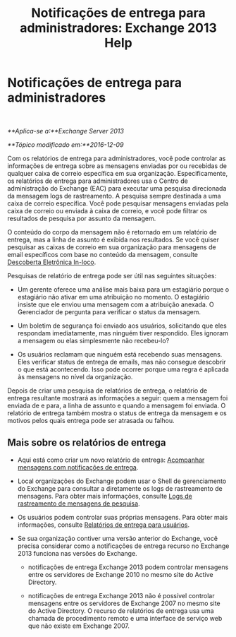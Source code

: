 ﻿---
title: 'Notificações de entrega para administradores: Exchange 2013 Help'
TOCTitle: Notificações de entrega para administradores
ms:assetid: d98623d3-e0b7-4cb9-93fb-6351b4a06137
ms:mtpsurl: https://technet.microsoft.com/pt-br/library/JJ919241(v=EXCHG.150)
ms:contentKeyID: 51407920
ms.date: 05/22/2018
mtps_version: v=EXCHG.150
ms.translationtype: MT
---

# Notificações de entrega para administradores

 

_**Aplica-se a:**Exchange Server 2013_

_**Tópico modificado em:**2016-12-09_

Com os relatórios de entrega para administradores, você pode controlar as informações de entrega sobre as mensagens enviadas por ou recebidas de qualquer caixa de correio específica em sua organização. Especificamente, os relatórios de entrega para administradores usa o Centro de administração do Exchange (EAC) para executar uma pesquisa direcionada da mensagem logs de rastreamento. A pesquisa sempre destinada a uma caixa de correio específica. Você pode pesquisar mensagens enviadas pela caixa de correio ou enviada à caixa de correio, e você pode filtrar os resultados de pesquisa por assunto da mensagem.

O conteúdo do corpo da mensagem não é retornado em um relatório de entrega, mas a linha de assunto é exibida nos resultados. Se você quiser pesquisar as caixas de correio em sua organização para mensagens de email específicos com base no conteúdo da mensagem, consulte [Descoberta Eletrônica In-loco](in-place-ediscovery-exchange-2013-help.md).

Pesquisas de relatório de entrega pode ser útil nas seguintes situações:

  - Um gerente oferece uma análise mais baixa para um estagiário porque o estagiário não ativar em uma atribuição no momento. O estagiário insiste que ele enviou uma mensagem com a atribuição anexada. O Gerenciador de pergunta para verificar o status da mensagem.

  - Um boletim de segurança foi enviado aos usuários, solicitando que eles respondam imediatamente, mas ninguém tiver respondido. Eles ignoram a mensagem ou elas simplesmente não recebeu-lo?

  - Os usuários reclamam que ninguém está recebendo suas mensagens. Eles verificar status de entrega de emails, mas não consegue descobrir o que está acontecendo. Isso pode ocorrer porque uma regra é aplicada às mensagens no nível da organização.

Depois de criar uma pesquisa de relatórios de entrega, o relatório de entrega resultante mostrará as informações a seguir: quem a mensagem foi enviada de e para, a linha de assunto e quando a mensagem foi enviada. O relatório de entrega também mostra o status de entrega da mensagem e os motivos pelos quais entrega pode ser atrasada ou falhou.

## Mais sobre os relatórios de entrega

  - Aqui está como criar um novo relatório de entrega: [Acompanhar mensagens com notificações de entrega](track-messages-with-delivery-reports-exchange-2013-help.md).

  - Local organizações do Exchange podem usar o Shell de gerenciamento do Exchange para consultar a diretamente os logs de rastreamento de mensagens. Para obter mais informações, consulte [Logs de rastreamento de mensagens de pesquisa](search-message-tracking-logs-exchange-2013-help.md).

  - Os usuários podem controlar suas próprias mensagens. Para obter mais informações, consulte [Relatórios de entrega para usuários](https://go.microsoft.com/fwlink/?linkid=279920).

  - Se sua organização contiver uma versão anterior do Exchange, você precisa considerar como a notificações de entrega recurso no Exchange 2013 funciona nas versões do Exchange.
    
      - notificações de entrega Exchange 2013 podem controlar mensagens entre os servidores de Exchange 2010 no mesmo site do Active Directory.
    
      - notificações de entrega Exchange 2013 não é possível controlar mensagens entre os servidores de Exchange 2007 no mesmo site do Active Directory. O recurso de relatórios de entrega usa uma chamada de procedimento remoto e uma interface de serviço web que não existe em Exchange 2007.

